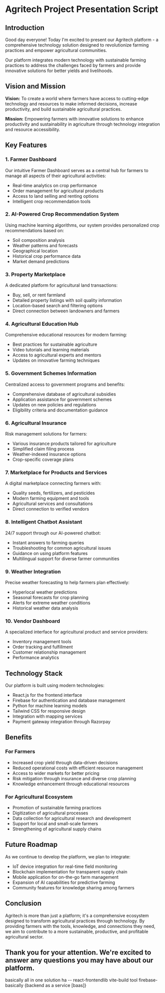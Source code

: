 # Agritech Project Presentation Script

## Introduction

Good day everyone! Today I'm excited to present our Agritech platform - a comprehensive technology solution designed to revolutionize farming practices and empower agricultural communities.

Our platform integrates modern technology with sustainable farming practices to address the challenges faced by farmers and provide innovative solutions for better yields and livelihoods.

## Vision and Mission

**Vision:** To create a world where farmers have access to cutting-edge technology and resources to make informed decisions, increase productivity, and build sustainable agricultural practices.

**Mission:** Empowering farmers with innovative solutions to enhance productivity and sustainability in agriculture through technology integration and resource accessibility.

## Key Features

### 1. Farmer Dashboard

Our intuitive Farmer Dashboard serves as a central hub for farmers to manage all aspects of their agricultural activities:
- Real-time analytics on crop performance
- Order management for agricultural products
- Access to land selling and renting options
- Intelligent crop recommendation tools

### 2. AI-Powered Crop Recommendation System

Using machine learning algorithms, our system provides personalized crop recommendations based on:
- Soil composition analysis
- Weather patterns and forecasts
- Geographical location
- Historical crop performance data
- Market demand predictions

### 3. Property Marketplace

A dedicated platform for agricultural land transactions:
- Buy, sell, or rent farmland
- Detailed property listings with soil quality information
- Location-based search and filtering options
- Direct connection between landowners and farmers

### 4. Agricultural Education Hub

Comprehensive educational resources for modern farming:
- Best practices for sustainable agriculture
- Video tutorials and learning materials
- Access to agricultural experts and mentors
- Updates on innovative farming techniques

### 5. Government Schemes Information

Centralized access to government programs and benefits:
- Comprehensive database of agricultural subsidies
- Application assistance for government schemes
- Updates on new policies and regulations
- Eligibility criteria and documentation guidance

### 6. Agricultural Insurance

Risk management solutions for farmers:
- Various insurance products tailored for agriculture
- Simplified claim filing process
- Weather-indexed insurance options
- Crop-specific coverage plans

### 7. Marketplace for Products and Services

A digital marketplace connecting farmers with:
- Quality seeds, fertilizers, and pesticides
- Modern farming equipment and tools
- Agricultural services and consultations
- Direct connection to verified vendors

### 8. Intelligent Chatbot Assistant

24/7 support through our AI-powered chatbot:
- Instant answers to farming queries
- Troubleshooting for common agricultural issues
- Guidance on using platform features
- Multilingual support for diverse farmer communities

### 9. Weather Integration

Precise weather forecasting to help farmers plan effectively:
- Hyperlocal weather predictions
- Seasonal forecasts for crop planning
- Alerts for extreme weather conditions
- Historical weather data analysis

### 10. Vendor Dashboard

A specialized interface for agricultural product and service providers:
- Inventory management tools
- Order tracking and fulfillment
- Customer relationship management
- Performance analytics

## Technology Stack

Our platform is built using modern technologies:
- React.js for the frontend interface
- Firebase for authentication and database management
- Python for machine learning models
- Tailwind CSS for responsive design
- Integration with mapping services
- Payment gateway integration through Razorpay

## Benefits

### For Farmers
- Increased crop yield through data-driven decisions
- Reduced operational costs with efficient resource management
- Access to wider markets for better pricing
- Risk mitigation through insurance and diverse crop planning
- Knowledge enhancement through educational resources

### For Agricultural Ecosystem
- Promotion of sustainable farming practices
- Digitization of agricultural processes
- Data collection for agricultural research and development
- Support for local and small-scale farmers                                
- Strengthening of agricultural supply chains

## Future Roadmap

As we continue to develop the platform, we plan to integrate:
- IoT device integration for real-time field monitoring
- Blockchain implementation for transparent supply chain
- Mobile application for on-the-go farm management
- Expansion of AI capabilities for predictive farming
- Community features for knowledge sharing among farmers

## Conclusion

Agritech is more than just a platform; it's a comprehensive ecosystem designed to transform agricultural practices through technology. By providing farmers with the tools, knowledge, and connections they need, we aim to contribute to a more sustainable, productive, and profitable agricultural sector.

Thank you for your attention. We're excited to answer any questions you may have about our platform. 
--------------------------------------------------------------------------------------------------------------------------------------------------------------------------------------------------------------------------------------------------------------------------------------------------
basically all in one solution ha -- react-frontendlib vite-build tool firebase-basically {backend as a service [baas]}

